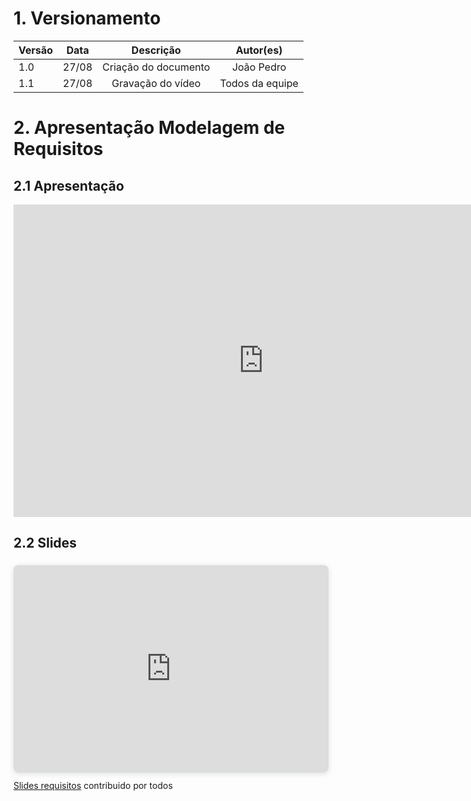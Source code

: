 # 1. Versionamento
|Versão|Data|Descrição|Autor(es)|
|------|----|---------|---------|
|1.0|27/08|<center>Criação do documento</center>|<center>João Pedro</center>|
|1.1|27/08|<center>Gravação do vídeo</center>|<center>Todos da equipe</center>|

# 2. Apresentação Modelagem de Requisitos 

## 2.1 Apresentação
<div align="center">
    <iframe width="800" height="500" src="https://www.youtube.com/embed/xv29yA4xxiM" title="YouTube video player" frameborder="0" allow="accelerometer; autoplay; clipboard-write; encrypted-media; gyroscope; picture-in-picture" allowfullscreen></iframe>
</div>

## 2.2 Slides
<div style="position: relative; width: 100%; height: 0; padding-top: 56.2500%;
 padding-bottom: 48px; box-shadow: 0 2px 8px 0 rgba(63,69,81,0.16); margin-top: 1.6em; margin-bottom: 0.9em; overflow: hidden;
 border-radius: 8px; will-change: transform;">
  <iframe loading="lazy" style="position: absolute; width: 100%; height: 100%; top: 0; left: 0; border: none; padding: 0;margin: 0;"
    src="https:&#x2F;&#x2F;www.canva.com&#x2F;design&#x2F;DAEoToaNgPg&#x2F;view?embed">
  </iframe>
</div>
<a href="https:&#x2F;&#x2F;www.canva.com&#x2F;design&#x2F;DAEoToaNgPg&#x2F;view?utm_content=DAEoToaNgPg&amp;utm_campaign=designshare&amp;utm_medium=embeds&amp;utm_source=link" target="_blank" rel="noopener">Slides requisitos</a> contribuido por todos
